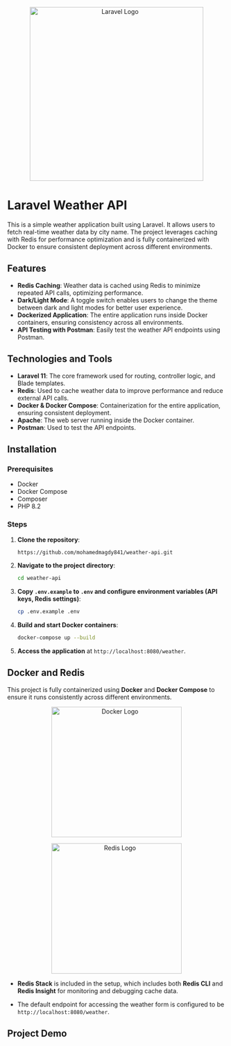 <p align="center"><a href="https://laravel.com" target="_blank"><img src="https://raw.githubusercontent.com/laravel/art/master/logo-lockup/5%20SVG/2%20CMYK/1%20Full%20Color/laravel-logolockup-cmyk-red.svg" width="400" alt="Laravel Logo"></a></p>

# Laravel Weather API

This is a simple weather application built using Laravel. It allows users to fetch real-time weather data by city name. The project leverages caching with Redis for performance optimization and is fully containerized with Docker to ensure consistent deployment across different environments.

## Features

- **Redis Caching**: Weather data is cached using Redis to minimize repeated API calls, optimizing performance.
- **Dark/Light Mode**: A toggle switch enables users to change the theme between dark and light modes for better user experience.
- **Dockerized Application**: The entire application runs inside Docker containers, ensuring consistency across all environments.
- **API Testing with Postman**: Easily test the weather API endpoints using Postman.

## Technologies and Tools

- **Laravel 11**: The core framework used for routing, controller logic, and Blade templates.
- **Redis**: Used to cache weather data to improve performance and reduce external API calls.
- **Docker & Docker Compose**: Containerization for the entire application, ensuring consistent deployment.
- **Apache**: The web server running inside the Docker container.
- **Postman**: Used to test the API endpoints.

## Installation

### Prerequisites

- Docker
- Docker Compose
- Composer
- PHP 8.2

### Steps

1. **Clone the repository**:
    ```bash
    https://github.com/mohamedmagdy841/weather-api.git
    ```

2. **Navigate to the project directory**:
    ```bash
    cd weather-api
    ```

3. **Copy `.env.example` to `.env` and configure environment variables (API keys, Redis settings)**:
    ```bash
    cp .env.example .env
    ```

4. **Build and start Docker containers**:
    ```bash
    docker-compose up --build
    ```

5. **Access the application** at `http://localhost:8080/weather`.

## Docker and Redis

This project is fully containerized using **Docker** and **Docker Compose** to ensure it runs consistently across different environments. 
<p align="center"><a href="https://www.docker.com" target="_blank"><img src="https://github.com/user-attachments/assets/b6fcf59c-9532-477b-a030-8e54d939d456" width="300" alt="Docker Logo"></a></p>
<p align="center"><a href="https://redis.io" target="_blank"><img src="https://github.com/user-attachments/assets/454b1985-6723-4448-a127-827c6b12a3c0" width="300" alt="Redis Logo"></a></p>

- **Redis Stack** is included in the setup, which includes both **Redis CLI** and **Redis Insight** for monitoring and debugging cache data.

- The default endpoint for accessing the weather form is configured to be `http://localhost:8080/weather`.

## Project Demo

